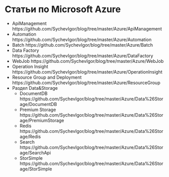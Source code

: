 Статьи по Microsoft Azure
==========
<ul>
<li>ApiManagement https://github.com/SychevIgor/blog/tree/master/Azure/ApiManagement</li>
<li>Automation https://github.com/SychevIgor/blog/tree/master/Azure/Automation</li>
<li>Batch https://github.com/SychevIgor/blog/tree/master/Azure/Batch</li>
<li>Data Factory https://github.com/SychevIgor/blog/tree/master/Azure/DataFactory</li>
<li>WebJob https://github.com/SychevIgor/blog/tree/master/Azure/WebJob</li>
<li>Operation Insight https://github.com/SychevIgor/blog/tree/master/Azure/OperationInsight</li>
<li>Resource Group and Deployment https://github.com/SychevIgor/blog/tree/master/Azure/ResourceGroup</li>
<li>Раздел Data&Storage
<ul>
<li>DocumentDB https://github.com/SychevIgor/blog/tree/master/Azure/Data%26Storage/DocumentDB</li>
<li>Premium Storage https://github.com/SychevIgor/blog/tree/master/Azure/Data%26Storage/PremiumStorage</li>
<li>Redis https://github.com/SychevIgor/blog/tree/master/Azure/Data%26Storage/Redis</li>
<li>Search https://github.com/SychevIgor/blog/tree/master/Azure/Data%26Storage/SearchApi</li>
<li>StorSimple https://github.com/SychevIgor/blog/tree/master/Azure/Data%26Storage/StorSimple</li>
</ul>
</li>
</ul>